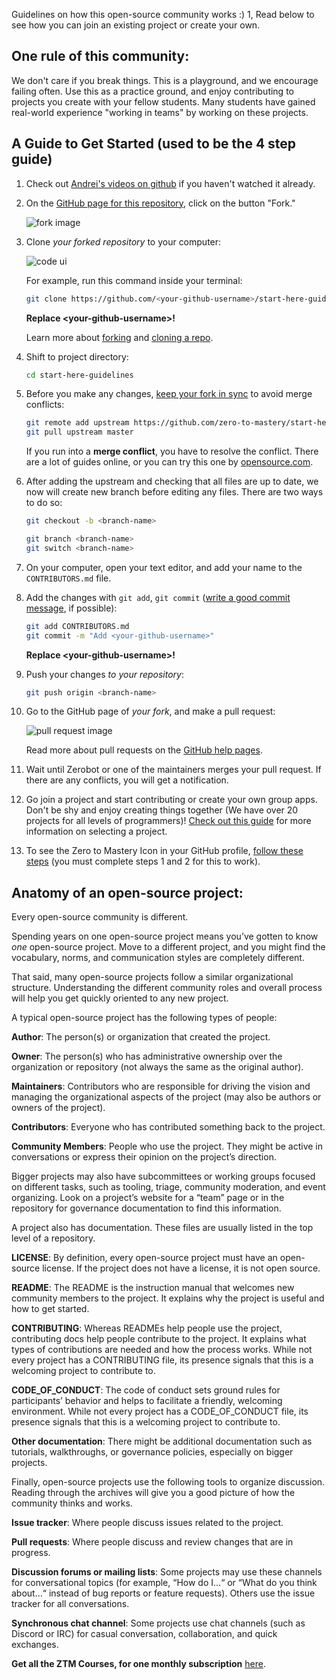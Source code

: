 Guidelines on how this open-source community works :)
1,
Read below to see how you can join an existing project or create your own.

## One rule of this community:

We don't care if you break things. This is a playground, and we encourage failing often. Use this as a practice ground, and enjoy contributing to projects you create with your fellow students. Many students have gained real-world experience "working in teams" by working on these projects.

## A Guide to Get Started (used to be the 4 step guide)

1. Check out [Andrei's videos on github](https://www.youtube.com/watch?v=JN63v_czZqI) if you haven't watched it already. 

2. On the [GitHub page for this repository](https://github.com/zero-to-mastery/start-here-guidelines), click on the button "Fork."

   ![fork image](https://docs.github.com/assets/cb-28613/images/help/repository/fork_button.png)

3. Clone _your forked repository_ to your computer:

   ![code ui](https://docs.github.com/assets/images/help/repository/code-button.png)

    For example, run this command inside your terminal:

    ```bash
    git clone https://github.com/<your-github-username>/start-here-guidelines.git
    ```

    **Replace \<your-github-username\>!**

    Learn more about [forking](https://help.github.com/en/github/getting-started-with-github/fork-a-repo) and [cloning a repo](https://docs.github.com/en/github/creating-cloning-and-archiving-repositories/cloning-a-repository).

4. Shift to project directory:

    ```bash
    cd start-here-guidelines
    ```

5. Before you make any changes, [keep your fork in sync](https://www.freecodecamp.org/news/how-to-sync-your-fork-with-the-original-git-repository/) to avoid merge conflicts:

    ```bash
    git remote add upstream https://github.com/zero-to-mastery/start-here-guidelines.git
    git pull upstream master
    ```

    If you run into a **merge conflict**, you have to resolve the conflict. There are a lot of guides online, or you can try this one by [opensource.com](https://opensource.com/article/20/4/git-merge-conflict).

6. After adding the upstream and checking that all files are up to date, we now will create new branch before editing any files. There are two ways to do so:

    ```bash
    git checkout -b <branch-name>
    ```

    ```bash
    git branch <branch-name>
    git switch <branch-name>
    ```


7. On your computer, open your text editor, and add your name to the `CONTRIBUTORS.md` file.

8. Add the changes with `git add`, `git commit` ([write a good commit message](https://chris.beams.io/posts/git-commit/), if possible):

    ```bash
    git add CONTRIBUTORS.md
    git commit -m "Add <your-github-username>"
    ```

    **Replace \<your-github-username\>!**

9. Push your changes _to your repository_:

    ```bash
    git push origin <branch-name>
    ```

10. Go to the GitHub page of _your fork_, and make a pull request:

    ![pull request image]()

    Read more about pull requests on the [GitHub help pages](https://help.github.com/en/github/collaborating-with-issues-and-pull-requests/creating-a-pull-request).

11. Wait until Zerobot or one of the maintainers merges your pull request. If there are any conflicts, you will get a notification.

12. Go join a project and start contributing or create your own group apps. Don't be shy and enjoy creating things together (We have over 20 projects for all levels of programmers)! [Check out this guide](https://github.com/zero-to-mastery/start-here-guidelines/blob/master/Get_Started.md) for more information on selecting a project.

13. To see the Zero to Mastery Icon in your GitHub profile, [follow these steps](https://help.github.com/articles/publicizing-or-hiding-organization-membership/) (you must complete steps 1 and 2 for this to work).

## Anatomy of an open-source project:

Every open-source community is different.

Spending years on one open-source project means you’ve gotten to know _one_ open-source project. Move to a different project, and you might find the vocabulary, norms, and communication styles are completely different.

That said, many open-source projects follow a similar organizational structure. Understanding the different community roles and overall process will help you get quickly oriented to any new project.

A typical open-source project has the following types of people:

**Author**: The person(s) or organization that created the project.

**Owner**: The person(s) who has administrative ownership over the organization or repository (not always the same as the original author).

**Maintainers**: Contributors who are responsible for driving the vision and managing the organizational aspects of the project (may also be authors or owners of the project).

**Contributors**: Everyone who has contributed something back to the project.

**Community Members**: People who use the project. They might be active in conversations or express their opinion on the project’s direction.

Bigger projects may also have subcommittees or working groups focused on different tasks, such as tooling, triage, community moderation, and event organizing. Look on a project’s website for a “team” page or in the repository for governance documentation to find this information.

A project also has documentation. These files are usually listed in the top level of a repository.

**LICENSE**: By definition, every open-source project must have an open-source license. If the project does not have a license, it is not open source.

**README**: The README is the instruction manual that welcomes new community members to the project. It explains why the project is useful and how to get started.

**CONTRIBUTING**: Whereas READMEs help people use the project, contributing docs help people contribute to the project. It explains what types of contributions are needed and how the process works. While not every project has a CONTRIBUTING file, its presence signals that this is a welcoming project to contribute to.

**CODE_OF_CONDUCT**: The code of conduct sets ground rules for participants’ behavior and helps to facilitate a friendly, welcoming environment. While not every project has a CODE_OF_CONDUCT file, its presence signals that this is a welcoming project to contribute to.

**Other documentation**: There might be additional documentation such as tutorials, walkthroughs, or governance policies, especially on bigger projects.

Finally, open-source projects use the following tools to organize discussion. Reading through the archives will give you a good picture of how the community thinks and works.

**Issue tracker**: Where people discuss issues related to the project.

**Pull requests**: Where people discuss and review changes that are in progress.

**Discussion forums or mailing lists**: Some projects may use these channels for conversational topics (for example, “How do I…“ or “What do you think about…“ instead of bug reports or feature requests). Others use the issue tracker for all conversations.

**Synchronous chat channel**: Some projects use chat channels (such as Discord or IRC) for casual conversation, collaboration, and quick exchanges.

**Get all the ZTM Courses, for one monthly subscription** [here](https://zerotomastery.io/courses?utm_source=github&utm_medium=start-here-guidelines).
